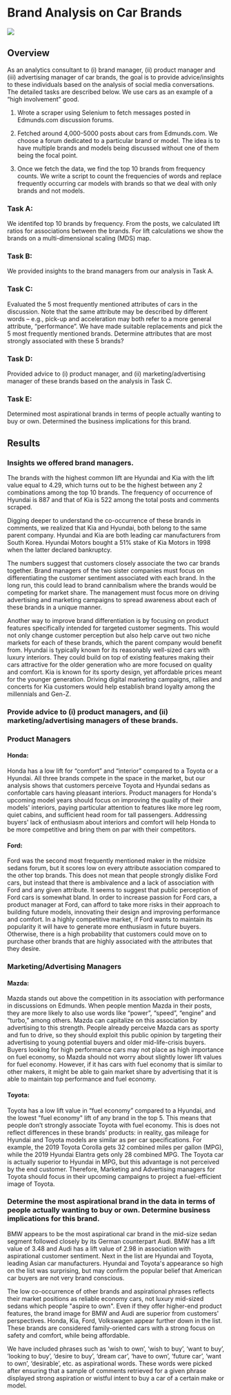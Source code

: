 # Brand Analysis on Car Brands 

![](https://wallpaperaccess.com/full/11207.jpg)

## Overview

As an analytics consultant to (i) brand manager, (ii) product manager and (iii) advertising manager of car brands, the goal is to provide advice/insights to these individuals based on the analysis of social media conversations. The detailed tasks are described below. We use cars as an example of a “high involvement” good. 

1.	Wrote a scraper using Selenium to fetch messages posted in Edmunds.com discussion forums. 

2.	Fetched around 4,000-5000 posts about cars from Edmunds.com. We choose a forum dedicated to a particular brand or model. The idea is to have multiple brands and models being discussed without one of them being the focal point. 

3.	Once we fetch the data, we find the top 10 brands from frequency counts. We write a script to count the frequencies of words and replace frequently occurring car models with brands so that we deal with only brands and not models.

### Task A: 

We identifed top 10 brands by frequency. From the posts, we calculated lift ratios for associations between the brands. For lift calculations we show the brands on a multi-dimensional scaling (MDS) map. 

### Task B: 

We provided insights to the brand managers from our analysis in Task A.
  
### Task C: 

Evaluated the 5 most frequently mentioned attributes of cars in the discussion. Note that the same attribute may be described by different words – e.g., pick-up and acceleration may both refer to a more general attribute, “performance”. We have made suitable replacements and pick the 5 most frequently mentioned brands. Determine attributes that are most strongly associated with these 5 brands?

### Task D: 

Provided advice to (i) product manager, and (ii) marketing/advertising manager of these brands based on the analysis in Task C.

### Task E: 

Determined most aspirational brands in terms of people actually wanting to buy or own. Determined the business implications for this brand.

## Results

### Insights we offered brand managers.

The brands with the highest common lift are Hyundai and Kia with the lift value equal to 4.29, which turns out to be the highest between any 2 combinations among the top 10 brands. The frequency of occurrence of Hyundai is 887 and that of Kia is 522 among the total posts and comments scraped.

Digging deeper to understand the co-occurrence of these brands in comments, we realized that Kia and Hyundai, both belong to the same parent company. Hyundai and Kia are both leading car manufacturers from South Korea. Hyundai Motors bought a 51% stake of Kia Motors in 1998 when the latter declared bankruptcy.

The numbers suggest that customers closely associate the two car brands together. Brand managers of the two sister companies must focus on differentiating the customer sentiment associated with each brand. In the long run, this could lead to brand cannibalism where the brands would be competing for market share. The management must focus more on driving advertising and marketing campaigns to spread awareness about each of these brands in a unique manner.

Another way to improve brand differentiation is by focusing on product features specifically intended for targeted customer segments. This would not only change customer perception but also help carve out two niche markets for each of these brands, which the parent company would benefit from. Hyundai is typically known for its reasonably well-sized cars with luxury interiors. They could build on top of existing features making their cars attractive for the older generation who are more focused on quality and comfort. Kia is known for its sporty design, yet affordable prices meant for the younger generation. Driving digital marketing campaigns, rallies and concerts for Kia customers would help establish brand loyalty among the millennials and Gen-Z.

### Provide advice to (i) product managers, and (ii) marketing/advertising managers of these brands.

### Product Managers

#### Honda:

Honda has a low lift for “comfort” and “interior” compared to a Toyota or a Hyundai. All three brands compete in the space in the market, but our analysis shows that customers perceive Toyota and Hyundai sedans as confortable cars having pleasant interiors. Product managers for Honda's upcoming model years should focus on improving the quality of their models' interiors, paying particular attention to features like more leg room, quiet cabins, and sufficient head room for tall passengers. Addressing buyers' lack of enthusiasm about interiors and comfort will help Honda to be more competitive and bring them on par with their competitors.

#### Ford:

Ford was the second most frequently mentioned maker in the midsize sedans forum, but it scores low on every attribute association compared to the other top brands. This does not mean that people strongly dislike Ford cars, but instead that there is ambivalence and a lack of association with Ford and any given attribute. It seems to suggest that public perception of Ford cars is somewhat bland. In order to increase passion for Ford cars, a product manager at Ford, can afford to take more risks in their approach to building future models, innovating their design and improving performance and comfort. In a highly competitive market, if Ford wants to maintain its popularity it will have to generate more enthusiasm in future buyers. Otherwise, there is a high probability that customers could move on to purchase other brands that are highly associated with the attributes that they desire.

### Marketing/Advertising Managers

#### Mazda:

Mazda stands out above the competition in its association with performance in discussions on Edmunds. When people mention Mazda in their posts, they are more likely to also use words like “power”, “speed”, “engine” and “turbo,” among others. Mazda can capitalize on this association by advertising to this strength. People already perceive Mazda cars as sporty and fun to drive, so they should exploit this public opinion by targeting their advertising to young potential buyers and older mid-life-crisis buyers. Buyers looking for high performance cars may not place as high importance on fuel economy, so Mazda should not worry about slightly lower lift values for fuel economy. However, if it has cars with fuel economy that is similar to other makers, it might be able to gain market share by advertising that it is able to maintain top performance and fuel economy.

#### Toyota:

Toyota has a low lift value in “fuel economy” compared to a Hyundai, and the lowest "fuel economy" lift of any brand in the top 5. This means that people don’t strongly associate Toyota with fuel economy. This is does not reflect differences in these brands' products: in reality, gas mileage for Hyundai and Toyota models are similar as per car specifications. For example, the 2019 Toyota Corolla gets 32 combined miles per gallon (MPG), while the 2019 Hyundai Elantra gets only 28 combined MPG. The Toyota car is actually superior to Hyundai in MPG, but this advantage is not perceived by the end customer. Therefore, Marketing and Advertising managers for Toyota should focus in their upcoming campaigns to project a fuel-efficient image of Toyota.

### Determine the most aspirational brand in the data in terms of people actually wanting to buy or own. Determine business implications for this brand.

BMW appears to be the most aspirational car brand in the mid-size sedan segment followed closely by its German counterpart Audi. BMW has a lift value of 3.48 and Audi has a lift value of 2.98 in association with aspirational customer sentiment. Next in the list are Hyundai and Toyota, leading Asian car manufacturers. Hyundai and Toyota's appearance so high on the list was surprising, but may confirm the popular belief that American car buyers are not very brand conscious.

The low co-occurrence of other brands and aspirational phrases reflects their market positions as reliable economy cars, not luxury mid-sized sedans which people "aspire to own". Even if they offer higher-end product features, the brand image for BMW and Audi are superior from customers' perspectives. Honda, Kia, Ford, Volkswagen appear further down in the list. These brands are considered family-oriented cars with a strong focus on safety and comfort, while being affordable.

We have included phrases such as ‘wish to own’, ‘wish to buy’, ‘want to buy’, ’looking to buy’, ‘desire to buy’, ‘dream car’, ‘have to own’, ‘future car’, ‘want to own’, ‘desirable’, etc. as aspirational words. These words were picked after ensuring that a sample of comments retrieved for a given phrase displayed strong aspiration or wistful intent to buy a car of a certain make or model.
